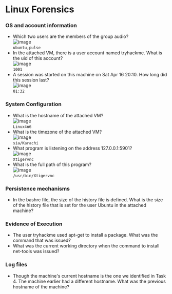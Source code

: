 # Linux Forensics

### OS and account information
- Which two users are the members of the group audio? <br />
![image](https://github.com/user-attachments/assets/f3930074-1c73-4a7c-bac9-cd49776ddb32)<br />
`ubuntu,pulse`
- In the attached VM, there is a user account named tryhackme. What is the uid of this account?<br />
![image](https://github.com/user-attachments/assets/20551591-ef3b-4bc0-a869-dd347dfbc125)<br />
`1001`
- A session was started on this machine on Sat Apr 16 20:10. How long did this session last?<br />
![image](https://github.com/user-attachments/assets/ec13e439-ff9e-4a25-8b44-ec6d285dc4a8)<br />
`01:32`

### System Configuration
- What is the hostname of the attached VM?<br />
![image](https://github.com/user-attachments/assets/7d3f86f2-aabf-4e9b-bb49-65bab5f6ff8f)<br />
`Linux4n6`
- What is the timezone of the attached VM?<br />
![image](https://github.com/user-attachments/assets/06de95ff-0a44-4a6f-902d-fc1b9711b705)<br />
`sia/Karachi`
- What program is listening on the address 127.0.0.1:5901?<br />
![image](https://github.com/user-attachments/assets/4c635d91-eb44-4a20-80f6-fda0fdb9e7ac)<br />
`Xtigervnc`
- What is the full path of this program?<br />
![image](https://github.com/user-attachments/assets/fdfb55ae-59a0-4735-b843-cd0a03ee1f69)<br />
`/usr/bin/Xtigervnc`

### Persistence mechanisms
- In the bashrc file, the size of the history file is defined. What is the size of the history file that is set for the user Ubuntu in the attached machine?

### Evidence of Execution
- The user tryhackme used apt-get to install a package. What was the command that was issued?
- What was the current working directory when the command to install net-tools was issued?

### Log files
- Though the machine's current hostname is the one we identified in Task 4. The machine earlier had a different hostname. What was the previous hostname of the machine?
